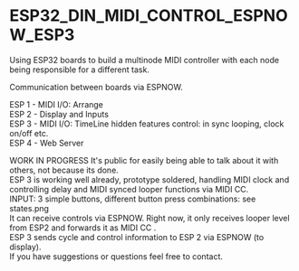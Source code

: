# ESP32_DIN_MIDI_CONTROL_ESPNOW_ESP3

Using ESP32 boards to build a multinode MIDI controller with each node being responsible for a different task. 

Communication between boards via ESPNOW.

ESP 1 - MIDI I/O: Arrange <br>
ESP 2 - Display and Inputs <br>
ESP 3 - MIDI I/O: TimeLine hidden features control: in sync looping, clock on/off etc. <br>
ESP 4 - Web Server <br>

WORK IN PROGRESS
It's public for easily being able to talk about it with others, not because its done. <br>
ESP 3 is working well already, prototype soldered, handling MIDI clock and controlling delay and MIDI synced looper functions via MIDI CC.<br>
INPUT: 3 simple buttons, different button press combinations: see states.png <br>
It can receive controls via ESPNOW. Right now, it only receives looper level from ESP2 and forwards it as MIDI CC .<br>
ESP 3 sends cycle and control information to ESP 2 via ESPNOW (to display). <br>
If you have suggestions or questions feel free to contact.
